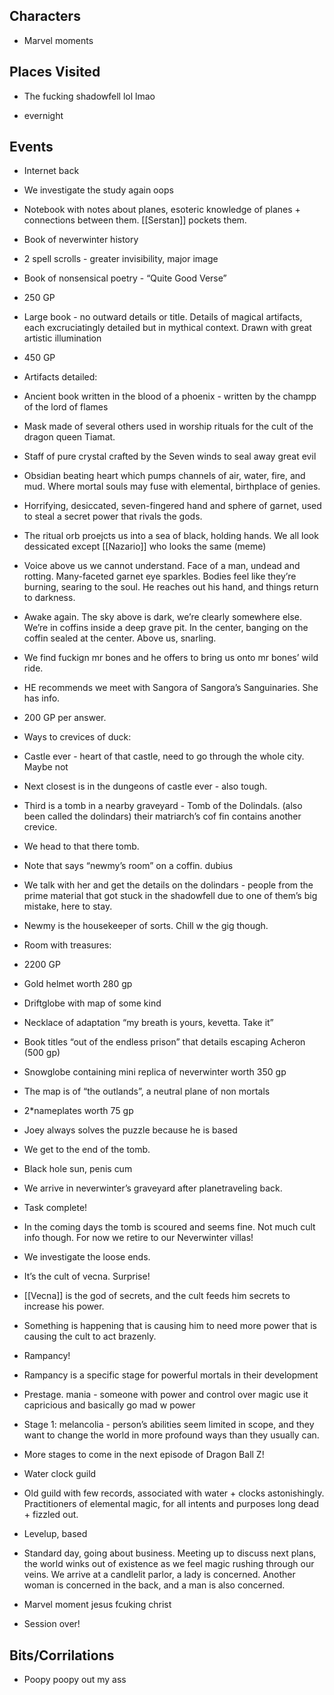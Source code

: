 ## Characters

- Marvel moments
    

## Places Visited

- The fucking shadowfell lol lmao
    

- evernight
    

## Events

- Internet back
    

- We investigate the study again oops
    
- Notebook with notes about planes, esoteric knowledge of planes + connections between them. [[Serstan]]  pockets them.
    
- Book of neverwinter history
    

- 2 spell scrolls - greater invisibility, major image
    

- Book of nonsensical poetry - “Quite Good Verse”
    

- 250 GP
    

- Large book - no outward details or title. Details of magical artifacts, each excruciatingly detailed but in mythical context. Drawn with great artistic illumination
    

- 450 GP
    
- Artifacts detailed:
    
- Ancient book written in the blood of a phoenix - written by the champp of the lord of flames
    
- Mask made of several others used in worship rituals for the cult of the dragon queen Tiamat.
    
- Staff of pure crystal crafted by the Seven winds to seal away great evil
    
- Obsidian beating heart which pumps channels of air, water, fire, and mud. Where mortal souls may fuse with elemental, birthplace of genies.
    
- Horrifying, desiccated, seven-fingered hand and sphere of garnet, used to steal a secret power that rivals the gods. 
    

- The ritual orb proejcts us into a sea of black, holding hands. We all look dessicated except [[Nazario]] who looks the same (meme)
    

- Voice above us we cannot understand. Face of a man, undead and rotting. Many-faceted garnet eye sparkles. Bodies feel like they’re burning, searing to the soul. He reaches out his hand, and things return to darkness.
    

- Awake again. The sky above is dark, we’re clearly somewhere else. We’re in coffins inside a deep grave pit. In the center, banging on the coffin sealed at the center. Above us, snarling. 
    

- We find fuckign mr bones and he offers to bring us onto mr bones’ wild ride. 
    

- HE recommends we meet with Sangora of Sangora’s Sanguinaries. She has info. 
    
- 200 GP per answer.
    
- Ways to crevices of duck: 
    

- Castle ever - heart of that castle, need to go through the whole city. Maybe not
    
- Next closest is in the dungeons of castle ever - also tough. 
    
- Third is a tomb in a nearby graveyard - Tomb of the Dolindals. (also been called the dolindars) their matriarch’s cof fin contains another crevice. 
    

- We head to that there tomb. 
    

- Note that says “newmy’s room” on a coffin. dubius
    
- We talk with her and get the details on the dolindars - people from the prime material that got stuck in the shadowfell due to one of them’s big mistake, here to stay. 
    
- Newmy is the housekeeper of sorts. Chill w the gig though.
    
- Room with treasures:
    

- 2200 GP
    
- Gold helmet worth 280 gp
    
- Driftglobe with map of some kind
    
- Necklace of adaptation “my breath is yours, kevetta. Take it”
    
- Book titles “out of the endless prison” that details escaping Acheron (500 gp)
    
- Snowglobe containing mini replica of neverwinter worth 350 gp
    

- The map is of “the outlands”, a neutral plane of non mortals
    

- 2*nameplates worth 75 gp
    
- Joey always solves the puzzle because he is based
    

- We get to the end of the tomb.
    

- Black hole sun, penis cum
    
- We arrive in neverwinter’s graveyard after planetraveling back. 
    
- Task complete!
    
- In the coming days the tomb is scoured and seems fine. Not much cult info though. For now we retire to our Neverwinter villas!
    
- We investigate the loose ends. 
    

- It’s the cult of vecna. Surprise!
    
- [[Vecna]] is the god of secrets, and the cult feeds him secrets to increase his power. 
    
- Something is happening that is causing him to need more power that is causing the cult to act brazenly. 
    

- Rampancy!
    

- Rampancy is a specific stage for powerful mortals in their development 
    
- Prestage. mania - someone with power and control over magic use it capricious and basically go mad w power
    
- Stage 1: melancolia - person’s abilities seem limited in scope, and they want to change the world in more profound ways than they usually can. 
    
- More stages to come in the next episode of Dragon Ball Z!
    

- Water clock guild
    

- Old guild with few records, associated with water + clocks astonishingly. Practitioners of elemental magic, for all intents and purposes long dead + fizzled out.
    

- Levelup, based
    
- Standard day, going about business. Meeting up to discuss next plans, the world winks out of existence as we feel magic rushing through our veins. We arrive at a candlelit parlor, a lady is concerned. Another woman is concerned in the back, and a man is also concerned. 
    
- Marvel moment jesus fcuking christ
    
- Session over!
    

## Bits/Corrilations

- Poopy poopy out my ass